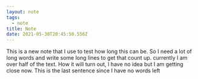 ```yaml
---
layout: note
tags:
  - note
title: Note
date: 2021-05-30T20:45:50.556Z
---
```

This is a new note that I use to test how long this can be. So I need a lot of long words and write some long lines to get that count up. currently I am over half of the text. How it will turn out, I have no idea but I am getting close now. This is the last sentence since I have no words left